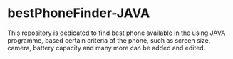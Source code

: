 # bestPhoneFinder-JAVA
This repository is dedicated to find best phone available in the using JAVA programme, based certain criteria of the phone, such as screen size, camera, battery capacity and many more can be added and edited. 
